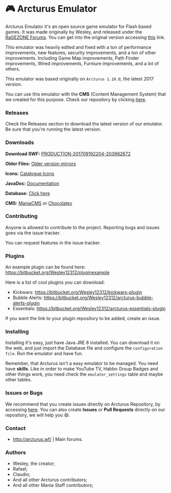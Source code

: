 # :video_game: Arcturus Emulator #

Arcturus Emulator it's an open source game emulator for Flash based games. It was made originally by Wesley, and released under the [RaGEZONE Forums](http://forum.ragezone.com). You can get into the original version accessing [this](http://arcturus.wf/) link.

This emulator was heavily edited and fixed with a ton of performance improvements, new features, security improvements, and a ton of other improvements. Including Game Map improvements, Path Finder improvements, Wired improvements, Furniure improvements, and a lot of others.

This emulator was based originally on `Arcturus 1.10.0`, the latest 2017 version.

You can use this emulator with the **CMS** (Content Management System) that we created for this purpose. Check our repository by clicking [here](https://github.com/izinezion/ManiaCMS).

### Releases ###

Check the Releases section to download the latest version of our emulator. Be sure that you're running the latest version.

### Downloads ###

**Download SWF:** [PRODUCTION-201709192204-203982672](https://mega.nz/#!WV8xXIhY!L5OcyG3aH5qd8jpj5SLbwc_e2B8EhLYwL6U0s0mGtIQ)

**Older Files:** [Older version mirrors](http://arcturus.wf/mirrors/)

**Icons:** [Catalogue Icons](http://arcturus.wf/mirrors/icons.zip)

**JavaDoc:** [Documentation](http://arcturus.wf/doc/)

**Database:** [Click here](https://github.com/izinezion/ArcturusEmulator/raw/master/arcturus.sql)

**CMS:** [ManiaCMS](https://github.com/izinezion/ManiaCMS) or [Chocolatey](https://github.com/sant0ro/chocolatey)

### Contributing ###
Anyone is allowed to contribute to the project. Reporting bugs and issues goes via the issue tracker.

You can request features in the issue tracker.

### Plugins ###
An example plugin can be found here: https://bitbucket.org/Wesley12312/pluginexample

Here is a list of cool plugins you can download:

* Kickwars: https://bitbucket.org/Wesley12312/kickwars-plugin
* Bubble Alerts: https://bitbucket.org/Wesley12312/arcturus-bubble-alerts-plugin
* Essentials: https://bitbucket.org/Wesley12312/arcturus-essentials-plugin

If you want the link to your plugin repository to be added, create an issue.

### Installing ###

Installing it's easy, just have Java JRE 8 installed. You can download it on the web, and just import the Database file and configure the `configuration file`. Run the emulator and have fun.

Remember, that Arcturus isn't a easy emulator to be managed. You need have **skills**. Like in order to make YouTube TV, Habbo Group Badges and other things work, you need check the `emulator_settings` table and maybe other tables.

### Issues or Bugs ###

We recommend that you create issues directly on Arcturus Repository, by accessing [here](https://bitbucket.org/Wesley12312/arcturus/issues?status=new&status=open). You can also create **Issues** or **Pull Requests** directly on our repository, we will help you :smile:.

### Contact ###

* http://arcturus.wf/ | Main forums.

### Authors ###

* Wesley, the creator;
* Rafael;
* Claudio;
* And all other Arcturus contributors;
* And all other Mania Staff contributors;
